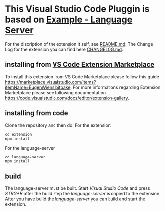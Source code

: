 # This Visual Studio Code Pluggin is based on [Example - Language Server](https://code.visualstudio.com/docs/extensions/example-language-server)

For the discription of the extension it self, see [README.md](./extension/README.md). The Change Log for the extension you can find here [CHANGELOG.md](./extension/CHANGELOG.md).

## installing from [VS Code Extension Marketplace](https://marketplace.visualstudio.com/VSCode)
To install this extension from VS Code Marketplace please follow this guide https://marketplace.visualstudio.com/items?itemName=EugenWiens.bitbake. For more informations regarding Extension Marketplace please see following documentation  https://code.visualstudio.com/docs/editor/extension-gallery. 

## installing from code
Clone the repository and then do:
For the extension:
``` 
cd extension
npm install
```

For the language-server
```
cd language-server
npm install
```

## build
The language-server must be built. Start *Visual Studio Code* and press *STRG+B* after the build step the *language-server* is copied to the extension. After you have build the *language-server* you can build and start the extension.
